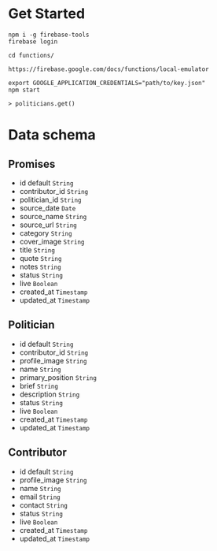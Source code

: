 # Get Started

```
npm i -g firebase-tools
firebase login

cd functions/

https://firebase.google.com/docs/functions/local-emulator

export GOOGLE_APPLICATION_CREDENTIALS="path/to/key.json"
npm start

> politicians.get()
```

# Data schema

## Promises

* id default `String`
* contributor_id `String`
* politician_id `String`
* source_date `Date`
* source_name `String`
* source_url `String`
* category `String`
* cover_image `String`
* title `String`
* quote `String`
* notes `String`
* status `String`
* live `Boolean`
* created_at `Timestamp`
* updated_at `Timestamp`

## Politician

* id default `String`
* contributor_id `String`
* profile_image `String`
* name `String`
* primary_position `String`
* brief `String`
* description `String`
* status `String`
* live `Boolean`
* created_at `Timestamp`
* updated_at `Timestamp`

## Contributor

* id default `String`
* profile_image `String`
* name `String`
* email `String`
* contact `String`
* status `String`
* live `Boolean`
* created_at `Timestamp`
* updated_at `Timestamp`
